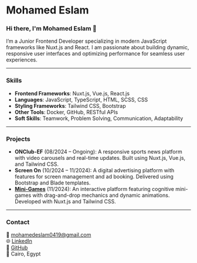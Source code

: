 # Mohamed Eslam  

### Hi there, I'm Mohamed Eslam 👋  
I’m a Junior Frontend Developer specializing in modern JavaScript frameworks like Nuxt.js and React. I am passionate about building dynamic, responsive user interfaces and optimizing performance for seamless user experiences.  

---

### Skills  
- **Frontend Frameworks**: Nuxt.js, Vue.js, React.js  
- **Languages**: JavaScript, TypeScript, HTML, SCSS, CSS  
- **Styling Frameworks**: Tailwind CSS, Bootstrap  
- **Other Tools**: Docker, GitHub, RESTful APIs  
- **Soft Skills**: Teamwork, Problem Solving, Communication, Adaptability  

---

### Projects  
- **ONClub-EF** (08/2024 – Ongoing): A responsive sports news platform with video carousels and real-time updates. Built using Nuxt.js, Vue.js, and Tailwind CSS.  
- **Screen On** (10/2024 – 11/2024): A digital advertising platform with features for screen management and ad booking. Delivered using Bootstrap and Blade templates.  
- **[Mini-Games](https://e-book.eventiadv.com/)** (11/2024): An interactive platform featuring cognitive mini-games with drag-and-drop mechanics and dynamic animations. Developed with Nuxt.js and Tailwind CSS.  

---

### Contact  
📧 mohamedeslam0419@gmail.com  
🌐 [LinkedIn](http://www.linkedin.com/in/mohamed-eslam-430029241)  
🐙 [GitHub](https://github.com/MohamedEslam04)  
📍 Cairo, Egypt  
